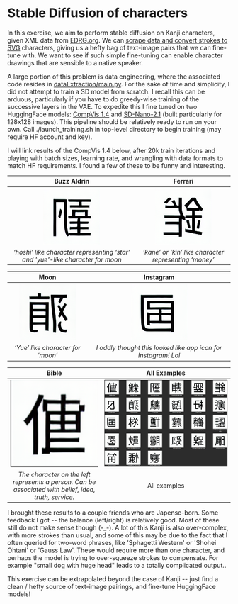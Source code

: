 

# Stable Diffusion of characters 

In this exercise, we aim to perform stable diffusion on Kanji characters, given XML data from [EDRG.org](https://www.edrdg.org/wiki/index.php/KANJIDIC_Project).  We can [scrape data and convert strokes to SVG](https://github.com/skyBluezz/Stable-Diffusion-of-Characters/blob/524860c0b06d97599649ec070fe060fff48d70ff/dataExtraction/main.py) characters, giving us a hefty bag of text-image pairs that we can fine-tune with.  We want to see if such simple fine-tuning can enable character drawings that are sensible to a native speaker. 

A large portion of this problem is data engineering, where the associated code resides in [dataExtraction/main.py](dataExtraction/main.py).  For the sake of time and simplicity, I did not attempt to train a SD model from scratch.  I recall this can be arduous, particularly if you have to do greedy-wise training of the successive layers in the VAE.  To expedite this I fine tuned on two HuggingFace models: [CompVis 1.4](https://huggingface.co/CompVis/stable-diffusion-v1-4) and [SD-Nano-2.1](https://huggingface.co/bguisard/stable-diffusion-nano-2-1) (built particularly for 128x128 images).  This pipeline should be relatively ready to run on your own.  Call ./launch_training.sh in top-level directory to begin training (may require HF account and key).

I will link results of the CompVis 1.4 below, after 20k train iterations and playing with batch sizes, learning rate, and wrangling with data formats to match HF requirements.  I found a few of these to be funny and interesting.  

Buzz Aldrin             |  Ferrari
:----------------------:|:---------------------------:
![](<./example_outputs/Buzz aldrin.png>)  |  ![](example_outputs/Ferrari.png)
*‘hoshi’ like character representing ‘star’ and 'yue'-like character for moon* | *‘kane’ or ‘kin’ like character representing ‘money’*

 Moon             |  Instagram
:----------------------:|:---------------------------:
![](<./example_outputs/Full Moon.png>)  |  ![](example_outputs/Instagram.png)
*‘Yue’ like character for ‘moon’* | *I oddly thought this looked like app icon for Instagram! Lol*


 Bible | All Examples
:----------------------:|:----------------------:
![](<./example_outputs/Bible.png>)  | ![](<./collated_examples.png>)
*The character on the left represents a person.  Can be associated with belief, idea, truth, service.* | All examples 

I brought these results to a couple friends who are Japense-born.  Some feedback I got -- the balance (left/right) is relatively good.  Most of these still do not make sense though (-_-).  A lot of this Kanji is also over-complex, with more strokes than usual, and some of this may be due to the fact that I often queried for two-word phrases, like 'Sphagetti Western' or 'Shohei Ohtani' or 'Gauss Law'.  These would require more than one character, and perhaps the model is trying to over-squeeze strokes to compensate.  For example "small dog with huge head" leads to a totally complicated output..

This exercise can be extrapolated beyond the case of Kanji -- just find a clean / hefty source of text-image pairings, and fine-tune HuggingFace models!
